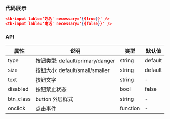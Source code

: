 ### 代码展示

```json
<tb-input lable='姓名' necessary='{{true}}' />
<tb-input lable='电话' necessary='{{false}}' />
```

### API

| 属性 | 说明 | 类型 | 默认值 |
|----- |----------| -------------|----------|
| type | 按钮类型: default/primary/danger | string | default|
| size | 按钮大小: default/small/smaller | string | default|
| text | 按钮文字 | string | - |
| disabled | 按钮禁止状态 | bool | false |
| btn_class | button 外层样式 | string | - |
| onclick | 点击事件 | function | - |